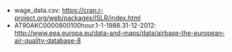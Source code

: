 - wage_data.csv: https://cran.r-project.org/web/packages/ISLR/index.html
- AT90AKC0000800100hour.1-1-1988.31-12-2012: http://www.eea.europa.eu/data-and-maps/data/airbase-the-european-air-quality-database-8
